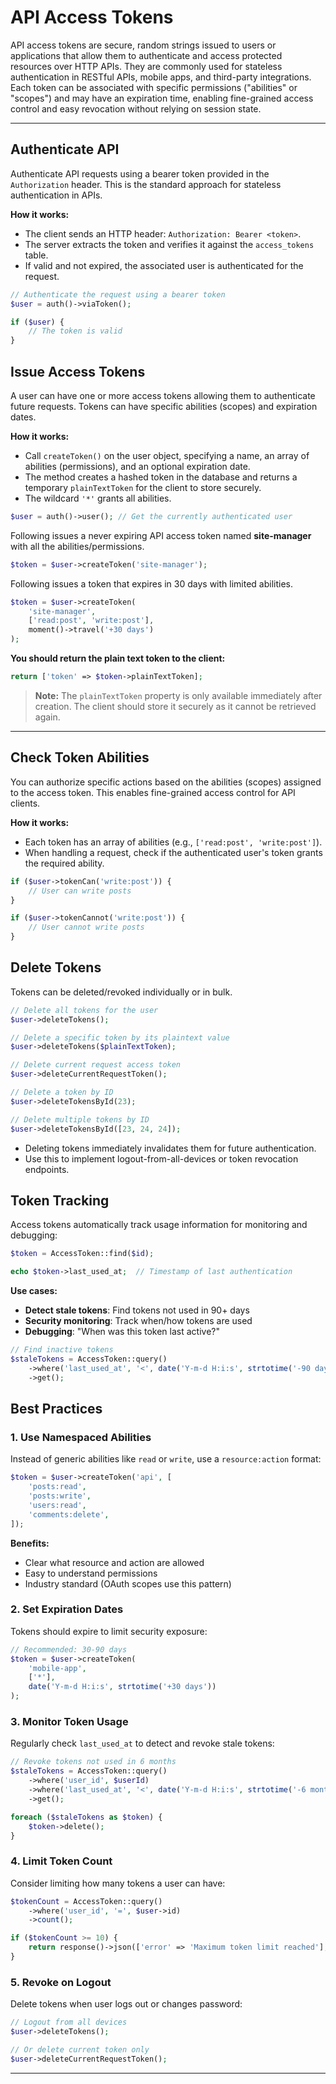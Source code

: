 # API Access Tokens

API access tokens are secure, random strings issued to users or applications that allow them to authenticate and access protected resources over HTTP APIs. They are commonly used for stateless authentication in RESTful APIs, mobile apps, and third-party integrations. Each token can be associated with specific permissions ("abilities" or "scopes") and may have an expiration time, enabling fine-grained access control and easy revocation without relying on session state.

---

## Authenticate API

Authenticate API requests using a bearer token provided in the `Authorization` header. This is the standard approach for stateless authentication in APIs.

**How it works:**
- The client sends an HTTP header: `Authorization: Bearer <token>`.
- The server extracts the token and verifies it against the `access_tokens` table.
- If valid and not expired, the associated user is authenticated for the request.

```php
// Authenticate the request using a bearer token
$user = auth()->viaToken();

if ($user) {
    // The token is valid
}
```

## Issue Access Tokens

A user can have one or more access tokens allowing them to authenticate future requests. Tokens can have specific abilities (scopes) and expiration dates.

**How it works:**
- Call `createToken()` on the user object, specifying a name, an array of abilities (permissions), and an optional expiration date.
- The method creates a hashed token in the database and returns a temporary `plainTextToken` for the client to store securely.
- The wildcard `'*'` grants all abilities.

```php
$user = auth()->user(); // Get the currently authenticated user
```

Following issues a never expiring API access token named **site-manager** with all the abilities/permissions.

```php
$token = $user->createToken('site-manager');
```

Following issues a token that expires in 30 days with limited abilities.

```php
$token = $user->createToken(
    'site-manager',                
    ['read:post', 'write:post'], 
    moment()->travel('+30 days')
);
```

**You should return the plain text token to the client:**

```php
return ['token' => $token->plainTextToken];
```

> **Note:** The `plainTextToken` property is only available immediately after creation. The client should store it securely as it cannot be retrieved again.

---

## Check Token Abilities

You can authorize specific actions based on the abilities (scopes) assigned to the access token. This enables fine-grained access control for API clients.

**How it works:**
- Each token has an array of abilities (e.g., `['read:post', 'write:post']`).
- When handling a request, check if the authenticated user's token grants the required ability.

```php
if ($user->tokenCan('write:post')) {
    // User can write posts
}
```

```php
if ($user->tokenCannot('write:post')) {
    // User cannot write posts
}
```

## Delete Tokens

Tokens can be deleted/revoked individually or in bulk.

```php
// Delete all tokens for the user
$user->deleteTokens();        

// Delete a specific token by its plaintext value
$user->deleteTokens($plainTextToken); 

// Delete current request access token 
$user->deleteCurrentRequestToken();

// Delete a token by ID
$user->deleteTokensById(23);

// Delete multiple tokens by ID
$user->deleteTokensById([23, 24, 24]);
```

- Deleting tokens immediately invalidates them for future authentication.
- Use this to implement logout-from-all-devices or token revocation endpoints.

## Token Tracking

Access tokens automatically track usage information for monitoring and debugging:

```php
$token = AccessToken::find($id);

echo $token->last_used_at;  // Timestamp of last authentication
```

**Use cases:**
- **Detect stale tokens**: Find tokens not used in 90+ days
- **Security monitoring**: Track when/how tokens are used
- **Debugging**: "When was this token last active?"

```php
// Find inactive tokens
$staleTokens = AccessToken::query()
    ->where('last_used_at', '<', date('Y-m-d H:i:s', strtotime('-90 days')))
    ->get();
```

## Best Practices

### 1. Use Namespaced Abilities

Instead of generic abilities like `read` or `write`, use a `resource:action` format:

```php
$token = $user->createToken('api', [
    'posts:read',
    'posts:write',
    'users:read',
    'comments:delete',
]);
```

**Benefits:**
- Clear what resource and action are allowed
- Easy to understand permissions
- Industry standard (OAuth scopes use this pattern)

### 2. Set Expiration Dates

Tokens should expire to limit security exposure:

```php
// Recommended: 30-90 days
$token = $user->createToken(
    'mobile-app',
    ['*'],
    date('Y-m-d H:i:s', strtotime('+30 days'))
);
```

### 3. Monitor Token Usage

Regularly check `last_used_at` to detect and revoke stale tokens:

```php
// Revoke tokens not used in 6 months
$staleTokens = AccessToken::query()
    ->where('user_id', $userId)
    ->where('last_used_at', '<', date('Y-m-d H:i:s', strtotime('-6 months')))
    ->get();

foreach ($staleTokens as $token) {
    $token->delete();
}
```

### 4. Limit Token Count

Consider limiting how many tokens a user can have:

```php
$tokenCount = AccessToken::query()
    ->where('user_id', '=', $user->id)
    ->count();

if ($tokenCount >= 10) {
    return response()->json(['error' => 'Maximum token limit reached'], 400);
}
```

### 5. Revoke on Logout

Delete tokens when user logs out or changes password:

```php
// Logout from all devices
$user->deleteTokens();

// Or delete current token only
$user->deleteCurrentRequestToken();
```
  
---